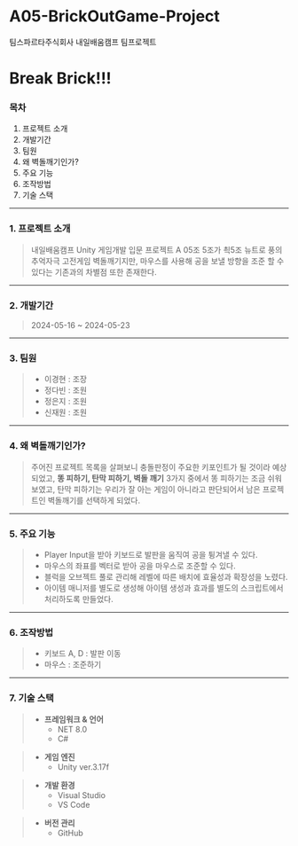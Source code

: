 # A05-BrickOutGame-Project
팀스파르타주식회사 내일배움캠프 팀프로젝트

Break Brick!!!
===============

### 목차
1. 프로젝트 소개
2. 개발기간
3. 팀원
4. 왜 벽돌깨기인가?
5. 주요 기능
6. 조작방법
7. 기술 스택


------------------


### 1. 프로젝트 소개

> 내일배움캠프 Unity 게임개발 입문 프로젝트 
> A 05조 5조가 쵝5조
> 뉴트로 풍의 추억자극 고전게임 벽돌깨기지만, 마우스를 사용해 공을 보낼 방향을 조준 할 수 있다는 기존과의 차별점 또한 존재한다.


--------

### 2. 개발기간

> 2024-05-16 ~ 2024-05-23


----------

### 3. 팀원

   > + 이경현 : 조장
   > + 정다빈 : 조원
   > + 정은지 : 조원
   > + 신재원 : 조원


----------

### 4. 왜 벽돌깨기인가?

> 주어진 프로젝트 목록을 살펴보니 충돌판정이 주요한 키포인트가 될 것이라 예상되었고, **똥 피하기, 탄막 피하기, 벽돌 깨기** 3가지 중에서 똥 피하기는 조금 쉬워보였고,
> 탄막 피하기는 우리가 잘 아는 게임이 아니라고 판단되어서 남은 프로젝트인 벽돌깨기를 선택하게 되었다.


--------

### 5. 주요 기능

> + Player Input을 받아 키보드로 발판을 움직여 공을 튕겨낼 수 있다.
> + 마우스의 좌표를 벡터로 받아 공을 마우스로 조준할 수 있다.
> + 블럭을 오브젝트 풀로 관리해 레벨에 따른 배치에 효율성과 확장성을 노렸다.
> + 아이템 매니저를 별도로 생성해 아이템 생성과 효과를 별도의 스크립트에서 처리하도록 만들었다.

----------


### 6. 조작방법

   > + 키보드 A, D : 발판 이동
   > + 마우스 : 조준하기

-----------


### 7. 기술 스택

> + **프레임워크 & 언어**
>    + NET 8.0
>    + C#

> + **게임 엔진**
>    + Unity ver.3.17f

> + **개발 환경**
>    + Visual Studio
>    + VS Code

> + **버전 관리**
>    + GitHub



    

           
